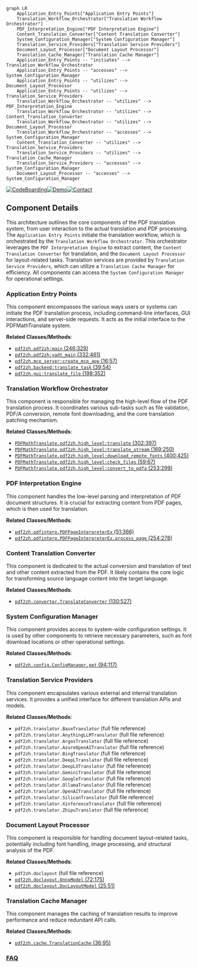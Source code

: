 ```mermaid
graph LR
    Application_Entry_Points["Application Entry Points"]
    Translation_Workflow_Orchestrator["Translation Workflow Orchestrator"]
    PDF_Interpretation_Engine["PDF Interpretation Engine"]
    Content_Translation_Converter["Content Translation Converter"]
    System_Configuration_Manager["System Configuration Manager"]
    Translation_Service_Providers["Translation Service Providers"]
    Document_Layout_Processor["Document Layout Processor"]
    Translation_Cache_Manager["Translation Cache Manager"]
    Application_Entry_Points -- "initiates" --> Translation_Workflow_Orchestrator
    Application_Entry_Points -- "accesses" --> System_Configuration_Manager
    Application_Entry_Points -- "utilizes" --> Document_Layout_Processor
    Application_Entry_Points -- "utilizes" --> Translation_Service_Providers
    Translation_Workflow_Orchestrator -- "utilizes" --> PDF_Interpretation_Engine
    Translation_Workflow_Orchestrator -- "utilizes" --> Content_Translation_Converter
    Translation_Workflow_Orchestrator -- "utilizes" --> Document_Layout_Processor
    Translation_Workflow_Orchestrator -- "accesses" --> System_Configuration_Manager
    Content_Translation_Converter -- "utilizes" --> Translation_Service_Providers
    Translation_Service_Providers -- "utilizes" --> Translation_Cache_Manager
    Translation_Service_Providers -- "accesses" --> System_Configuration_Manager
    Document_Layout_Processor -- "accesses" --> System_Configuration_Manager
```
[![CodeBoarding](https://img.shields.io/badge/Generated%20by-CodeBoarding-9cf?style=flat-square)](https://github.com/CodeBoarding/CodeBoarding)[![Demo](https://img.shields.io/badge/Try%20our-Demo-blue?style=flat-square)](https://www.codeboarding.org/demo)[![Contact](https://img.shields.io/badge/Contact%20us%20-%20contact@codeboarding.org-lightgrey?style=flat-square)](mailto:contact@codeboarding.org)

## Component Details

This architecture outlines the core components of the PDF translation system, from user interaction to the actual translation and PDF processing. The `Application Entry Points` initiate the translation workflow, which is orchestrated by the `Translation Workflow Orchestrator`. This orchestrator leverages the `PDF Interpretation Engine` to extract content, the `Content Translation Converter` for translation, and the `Document Layout Processor` for layout-related tasks. Translation services are provided by `Translation Service Providers`, which can utilize a `Translation Cache Manager` for efficiency. All components can access the `System Configuration Manager` for operational settings.

### Application Entry Points
This component encompasses the various ways users or systems can initiate the PDF translation process, including command-line interfaces, GUI interactions, and server-side requests. It acts as the initial interface to the PDFMathTranslate system.


**Related Classes/Methods**:

- <a href="https://github.com/Byaidu/PDFMathTranslate/blob/master/pdf2zh/pdf2zh.py#L246-L329" target="_blank" rel="noopener noreferrer">`pdf2zh.pdf2zh:main` (246:329)</a>
- <a href="https://github.com/Byaidu/PDFMathTranslate/blob/master/pdf2zh/pdf2zh.py#L332-L461" target="_blank" rel="noopener noreferrer">`pdf2zh.pdf2zh:yadt_main` (332:461)</a>
- <a href="https://github.com/Byaidu/PDFMathTranslate/blob/master/pdf2zh/mcp_server.py#L16-L57" target="_blank" rel="noopener noreferrer">`pdf2zh.mcp_server:create_mcp_app` (16:57)</a>
- <a href="https://github.com/Byaidu/PDFMathTranslate/blob/master/pdf2zh/backend.py#L39-L54" target="_blank" rel="noopener noreferrer">`pdf2zh.backend:translate_task` (39:54)</a>
- <a href="https://github.com/Byaidu/PDFMathTranslate/blob/master/pdf2zh/gui.py#L198-L352" target="_blank" rel="noopener noreferrer">`pdf2zh.gui:translate_file` (198:352)</a>


### Translation Workflow Orchestrator
This component is responsible for managing the high-level flow of the PDF translation process. It coordinates various sub-tasks such as file validation, PDF/A conversion, remote font downloading, and the core translation patching mechanism.


**Related Classes/Methods**:

- <a href="https://github.com/Byaidu/PDFMathTranslate/blob/master/pdf2zh/high_level.py#L302-L397" target="_blank" rel="noopener noreferrer">`PDFMathTranslate.pdf2zh.high_level:translate` (302:397)</a>
- <a href="https://github.com/Byaidu/PDFMathTranslate/blob/master/pdf2zh/high_level.py#L169-L250" target="_blank" rel="noopener noreferrer">`PDFMathTranslate.pdf2zh.high_level:translate_stream` (169:250)</a>
- <a href="https://github.com/Byaidu/PDFMathTranslate/blob/master/pdf2zh/high_level.py#L400-L425" target="_blank" rel="noopener noreferrer">`PDFMathTranslate.pdf2zh.high_level:download_remote_fonts` (400:425)</a>
- <a href="https://github.com/Byaidu/PDFMathTranslate/blob/master/pdf2zh/high_level.py#L59-L67" target="_blank" rel="noopener noreferrer">`PDFMathTranslate.pdf2zh.high_level:check_files` (59:67)</a>
- <a href="https://github.com/Byaidu/PDFMathTranslate/blob/master/pdf2zh/high_level.py#L253-L299" target="_blank" rel="noopener noreferrer">`PDFMathTranslate.pdf2zh.high_level:convert_to_pdfa` (253:299)</a>


### PDF Interpretation Engine
This component handles the low-level parsing and interpretation of PDF document structures. It is crucial for extracting content from PDF pages, which is then used for translation.


**Related Classes/Methods**:

- <a href="https://github.com/Byaidu/PDFMathTranslate/blob/master/pdf2zh/pdfinterp.py#L51-L366" target="_blank" rel="noopener noreferrer">`pdf2zh.pdfinterp.PDFPageInterpreterEx` (51:366)</a>
- <a href="https://github.com/Byaidu/PDFMathTranslate/blob/master/pdf2zh/pdfinterp.py#L254-L278" target="_blank" rel="noopener noreferrer">`pdf2zh.pdfinterp.PDFPageInterpreterEx.process_page` (254:278)</a>


### Content Translation Converter
This component is dedicated to the actual conversion and translation of text and other content extracted from the PDF. It likely contains the core logic for transforming source language content into the target language.


**Related Classes/Methods**:

- <a href="https://github.com/Byaidu/PDFMathTranslate/blob/master/pdf2zh/converter.py#L130-L527" target="_blank" rel="noopener noreferrer">`pdf2zh.converter.TranslateConverter` (130:527)</a>


### System Configuration Manager
This component provides access to system-wide configuration settings. It is used by other components to retrieve necessary parameters, such as font download locations or other operational settings.


**Related Classes/Methods**:

- <a href="https://github.com/Byaidu/PDFMathTranslate/blob/master/pdf2zh/config.py#L94-L117" target="_blank" rel="noopener noreferrer">`pdf2zh.config.ConfigManager.get` (94:117)</a>


### Translation Service Providers
This component encapsulates various external and internal translation services. It provides a unified interface for different translation APIs and models.


**Related Classes/Methods**:

- `pdf2zh.translator.BaseTranslator` (full file reference)
- `pdf2zh.translator.AnythingLLMTranslator` (full file reference)
- `pdf2zh.translator.ArgosTranslator` (full file reference)
- `pdf2zh.translator.AzureOpenAITranslator` (full file reference)
- `pdf2zh.translator.BingTranslator` (full file reference)
- `pdf2zh.translator.DeepLTranslator` (full file reference)
- `pdf2zh.translator.DeepLXTranslator` (full file reference)
- `pdf2zh.translator.GeminiTranslator` (full file reference)
- `pdf2zh.translator.GoogleTranslator` (full file reference)
- `pdf2zh.translator.OllamaTranslator` (full file reference)
- `pdf2zh.translator.OpenAITranslator` (full file reference)
- `pdf2zh.translator.SiliconTranslator` (full file reference)
- `pdf2zh.translator.XinferenceTranslator` (full file reference)
- `pdf2zh.translator.ZhipuTranslator` (full file reference)


### Document Layout Processor
This component is responsible for handling document layout-related tasks, potentially including font handling, image processing, and structural analysis of the PDF.


**Related Classes/Methods**:

- `pdf2zh.doclayout` (full file reference)
- <a href="https://github.com/Byaidu/PDFMathTranslate/blob/master/pdf2zh/doclayout.py#L72-L175" target="_blank" rel="noopener noreferrer">`pdf2zh.doclayout.OnnxModel` (72:175)</a>
- <a href="https://github.com/Byaidu/PDFMathTranslate/blob/master/pdf2zh/doclayout.py#L25-L51" target="_blank" rel="noopener noreferrer">`pdf2zh.doclayout.DocLayoutModel` (25:51)</a>


### Translation Cache Manager
This component manages the caching of translation results to improve performance and reduce redundant API calls.


**Related Classes/Methods**:

- <a href="https://github.com/Byaidu/PDFMathTranslate/blob/master/pdf2zh/cache.py#L36-L95" target="_blank" rel="noopener noreferrer">`pdf2zh.cache.TranslationCache` (36:95)</a>




### [FAQ](https://github.com/CodeBoarding/GeneratedOnBoardings/tree/main?tab=readme-ov-file#faq)